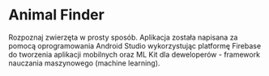 # Animal Finder
Rozpoznaj zwierzęta w prosty sposób.
Aplikacja została napisana za pomocą oprogramowania Android Studio wykorzystując platformę Firebase do tworzenia aplikacji mobilnych oraz ML Kit dla deweloperów - framework nauczania maszynowego (machine learning).
